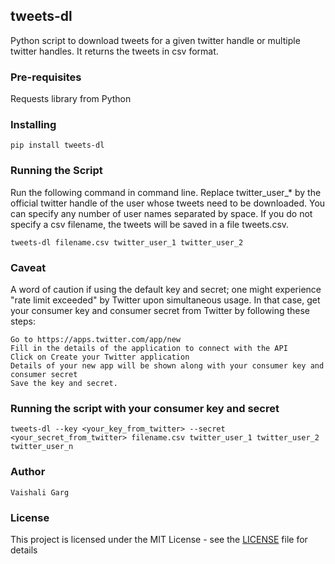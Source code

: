 ## tweets-dl

Python script to download tweets for a given twitter handle or multiple twitter handles. It returns the tweets in csv format.

### Pre-requisites

Requests library from Python

### Installing

    pip install tweets-dl

### Running the Script

Run the following command in command line. Replace twitter_user_* by the official twitter handle of the user whose tweets need to be downloaded. You can specify any number of user names separated by space. If you do not specify a csv filename, the tweets will be saved in a file tweets.csv.


    tweets-dl filename.csv twitter_user_1 twitter_user_2

### Caveat

A word of caution if using the default key and secret; one might experience "rate limit exceeded" by Twitter upon simultaneous usage. In that case, get your consumer key and consumer secret from Twitter by following these steps:

    Go to https://apps.twitter.com/app/new
    Fill in the details of the application to connect with the API
    Click on Create your Twitter application
    Details of your new app will be shown along with your consumer key and consumer secret
    Save the key and secret.


### Running the script with your consumer key and secret

    tweets-dl --key <your_key_from_twitter> --secret <your_secret_from_twitter> filename.csv twitter_user_1 twitter_user_2 twitter_user_n

### Author

    Vaishali Garg

### License

This project is licensed under the MIT License - see the [LICENSE](https://github.com/Vaishali-Garg/tweet-downloader/blob/master/LICENSE) file for details
